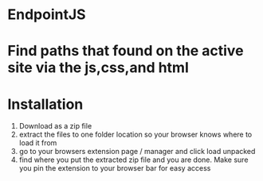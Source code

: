 # EndpointJS

# Find paths that found on the active site via the js,css,and html

# Installation
1. Download as a zip file
2. extract the files to one folder location so your browser knows where to load it from
3. go to your browsers extension page / manager and click load unpacked
4. find where you put the extracted zip file and you are done. Make sure you pin the extension to your browser bar for easy access
